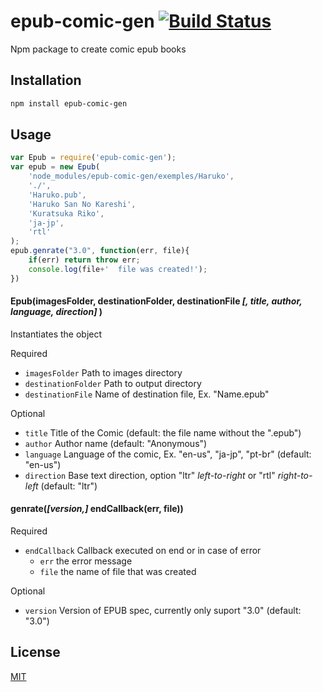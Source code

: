 # epub-comic-gen [![Build Status](https://travis-ci.org/weslleih/epub-comic-gen.svg?branch=master)](https://travis-ci.org/weslleih/epub-comic-gen)
Npm package to create comic epub books

## Installation ##

```bash
npm install epub-comic-gen
```

## Usage ##

```js
var Epub = require('epub-comic-gen');
var epub = new Epub(
    'node_modules/epub-comic-gen/exemples/Haruko',
    './',
    'Haruko.pub',
    'Haruko San No Kareshi',
    'Kuratsuka Riko',
    'ja-jp',
    'rtl'
);
epub.genrate("3.0", function(err, file){
    if(err) return throw err;
    console.log(file+'  file was created!');
})
```
#### Epub(imagesFolder, destinationFolder, destinationFile *[, title, author, language, direction]* )
Instantiates the object

Required
- `imagesFolder` Path to images directory
- `destinationFolder` Path to output directory
- `destinationFile` Name of destination file, Ex. "Name.epub"

Optional
- `title` Title of the Comic (default: the file name without the ".epub")
- `author` Author name (default: "Anonymous")
- `language` Language of the comic, Ex. "en-us", "ja-jp", "pt-br" (default: "en-us")
- `direction` Base text direction, option "ltr" *left-to-right* or "rtl" *right-to-left* (default: "ltr")

#### genrate(*[version,]* endCallback(err, file))
Required
- `endCallback` Callback executed on end or in case of error
    * `err` the error message
    * `file` the name of file that was created

Optional        
- `version` Version of EPUB spec, currently only suport "3.0" (default: "3.0")

## License
[MIT](LICENSE)
